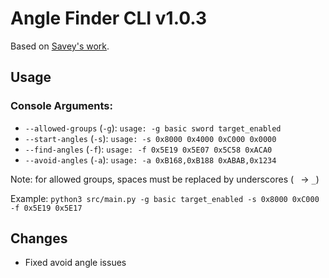 # Angle Finder CLI v1.0.3
Based on [Savey's work](https://github.com/Savestate2A03/oot-angle-finder).


## Usage

### Console Arguments:
- ``--allowed-groups`` (``-g``): ``usage: -g basic sword target_enabled``
- ``--start-angles`` (``-s``): ``usage: -s 0x8000 0x4000 0xC000 0x0000``
- ``--find-angles`` (``-f``): ``usage: -f 0x5E19 0x5E07 0x5C58 0xACA0``
- ``--avoid-angles`` (``-a``): ``usage: -a 0xB168,0xB188 0xABAB,0x1234``

Note: for allowed groups, spaces must be replaced by underscores (`` `` -> ``_``)

Example: ``python3 src/main.py -g basic target_enabled -s 0x8000 0xC000 -f 0x5E19 0x5E17``

## Changes
- Fixed avoid angle issues
